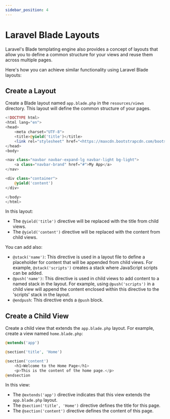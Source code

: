 ```yaml
---
sidebar_position: 4
---
```


# Laravel Blade Layouts

Laravel's Blade templating engine also provides a concept of layouts that allow you to define a common structure for your views and reuse them across multiple pages.

Here's how you can achieve similar functionality using Laravel Blade layouts:

## Create a Layout

Create a Blade layout named `app.blade.php` in the `resources/views` directory. This layout will define the common structure of your pages.

```php
<!DOCTYPE html>
<html lang="en">
<head>
    <meta charset="UTF-8">
    <title>@yield('title')</title>
    <link rel="stylesheet" href="<https://maxcdn.bootstrapcdn.com/bootstrap/4.0.0/css/bootstrap.min.css>">
</head>
<body>

<nav class="navbar navbar-expand-lg navbar-light bg-light">
    <a class="navbar-brand" href="#">My App</a>
</nav>

<div class="container">
    @yield('content')
</div>

</body>
</html>
```

In this layout:

- The `@yield('title')` directive will be replaced with the title from child views.
- The `@yield('content')` directive will be replaced with the content from child views.

You can add also:

- `@stack('name')`: This directive is used in a layout file to define a placeholder for content that will be appended from child views. For example, `@stack('scripts')` creates a stack where JavaScript scripts can be added.
- `@push('name')`: This directive is used in child views to add content to a named stack in the layout. For example, using `@push('scripts')` in a child view will append the content enclosed within this directive to the 'scripts' stack in the layout.
- `@endpush`: This directive ends a `@push` block.

## Create a Child View

Create a child view that extends the `app.blade.php` layout. For example, create a view named `home.blade.php`:

```php
@extends('app')

@section('title', 'Home')

@section('content')
    <h1>Welcome to the Home Page</h1>
    <p>This is the content of the home page.</p>
@endsection
```

In this view:

- The `@extends('app')` directive indicates that this view extends the `app.blade.php` layout.
- The `@section('title', 'Home')` directive defines the title for this page.
- The `@section('content')` directive defines the content of this page.
